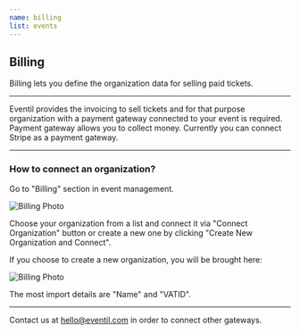 ```yaml
---
name: billing
list: events
---
```

<section>

## Billing

Billing lets you define the organization data for selling paid tickets.

---


Eventil provides the invoicing to sell tickets and for that purpose organization with a payment gateway connected to your event is required. Payment gateway allows you to collect money. Currently you can connect Stripe as a payment gateway.

---

### How to connect an organization?

Go to "Billing" section in event management.

![Billing Photo](/images/bill1.svg)

Choose your organization from a list and connect it via "Connect Organization" button or create a new one by clicking "Create New Organization and Connect".

If you choose to create a new organization, you will be brought here:

![Billing Photo](/images/bill2.svg)

The most import details are "Name" and "VATID".

---

Contact us at <a href="mailto:hello@eventil.com">hello@eventil.com</a> in order to connect other gateways.
</section>
